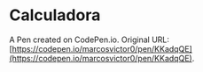 # Calculadora

A Pen created on CodePen.io. Original URL: [https://codepen.io/marcosvictor0/pen/KKadqQE](https://codepen.io/marcosvictor0/pen/KKadqQE).


